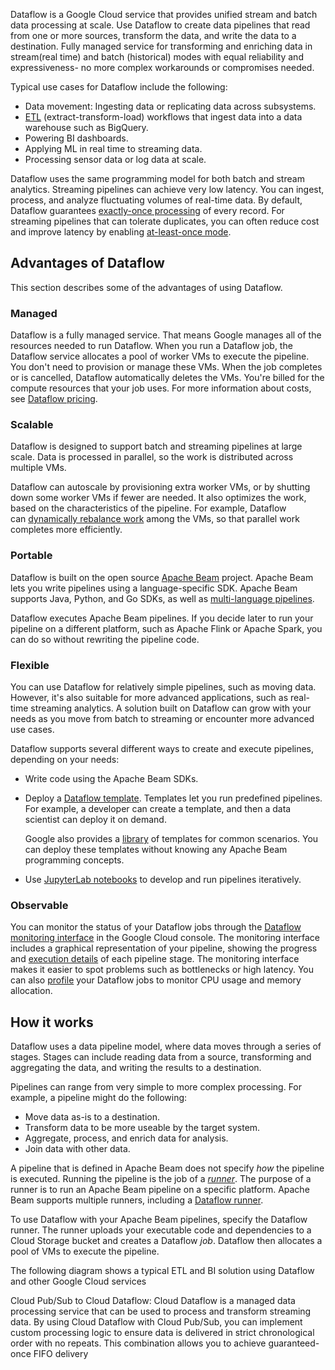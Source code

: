 
Dataflow is a Google Cloud service that provides unified stream and batch data processing at scale. Use Dataflow to create data pipelines that read from one or more sources, transform the data, and write the data to a destination. Fully managed service for transforming and enriching data in stream(real time) and batch (historical) modes with equal reliability and expressiveness- no more complex workarounds or compromises needed.

Typical use cases for Dataflow include the following:

- Data movement: Ingesting data or replicating data across subsystems.
- [ETL](https://cloud.google.com/learn/what-is-etl) (extract-transform-load) workflows that ingest data into a data warehouse such as BigQuery.
- Powering BI dashboards.
- Applying ML in real time to streaming data.
- Processing sensor data or log data at scale.

Dataflow uses the same programming model for both batch and stream analytics. Streaming pipelines can achieve very low latency. You can ingest, process, and analyze fluctuating volumes of real-time data. By default, Dataflow guarantees [exactly-once processing](https://cloud.google.com/dataflow/docs/concepts/exactly-once) of every record. For streaming pipelines that can tolerate duplicates, you can often reduce cost and improve latency by enabling [at-least-once mode](https://cloud.google.com/dataflow/docs/guides/streaming-modes).

## Advantages of Dataflow

This section describes some of the advantages of using Dataflow.

### Managed

Dataflow is a fully managed service. That means Google manages all of the resources needed to run Dataflow. When you run a Dataflow job, the Dataflow service allocates a pool of worker VMs to execute the pipeline. You don't need to provision or manage these VMs. When the job completes or is cancelled, Dataflow automatically deletes the VMs. You're billed for the compute resources that your job uses. For more information about costs, see [Dataflow pricing](https://cloud.google.com/dataflow/pricing).

### Scalable

Dataflow is designed to support batch and streaming pipelines at large scale. Data is processed in parallel, so the work is distributed across multiple VMs.

Dataflow can autoscale by provisioning extra worker VMs, or by shutting down some worker VMs if fewer are needed. It also optimizes the work, based on the characteristics of the pipeline. For example, Dataflow can [dynamically rebalance work](https://cloud.google.com/dataflow/docs/dynamic-work-rebalancing) among the VMs, so that parallel work completes more efficiently.

### Portable

Dataflow is built on the open source [Apache Beam](https://beam.apache.org/) project. Apache Beam lets you write pipelines using a language-specific SDK. Apache Beam supports Java, Python, and Go SDKs, as well as [multi-language pipelines](https://beam.apache.org/documentation/programming-guide/#multi-language-pipelines).

Dataflow executes Apache Beam pipelines. If you decide later to run your pipeline on a different platform, such as Apache Flink or Apache Spark, you can do so without rewriting the pipeline code.

### Flexible

You can use Dataflow for relatively simple pipelines, such as moving data. However, it's also suitable for more advanced applications, such as real-time streaming analytics. A solution built on Dataflow can grow with your needs as you move from batch to streaming or encounter more advanced use cases.

Dataflow supports several different ways to create and execute pipelines, depending on your needs:

- Write code using the Apache Beam SDKs.
    
- Deploy a [Dataflow template](https://cloud.google.com/dataflow/docs/concepts/dataflow-templates). Templates let you run predefined pipelines. For example, a developer can create a template, and then a data scientist can deploy it on demand.
    
    Google also provides a [library](https://cloud.google.com/dataflow/docs/guides/templates/provided-templates) of templates for common scenarios. You can deploy these templates without knowing any Apache Beam programming concepts.
    
- Use [JupyterLab notebooks](https://cloud.google.com/dataflow/docs/guides/interactive-pipeline-development) to develop and run pipelines iteratively.
    

### Observable

You can monitor the status of your Dataflow jobs through the [Dataflow monitoring interface](https://cloud.google.com/dataflow/docs/guides/monitoring-overview) in the Google Cloud console. The monitoring interface includes a graphical representation of your pipeline, showing the progress and [execution details](https://cloud.google.com/dataflow/docs/concepts/execution-details) of each pipeline stage. The monitoring interface makes it easier to spot problems such as bottlenecks or high latency. You can also [profile](https://cloud.google.com/dataflow/docs/guides/profiling-a-pipeline) your Dataflow jobs to monitor CPU usage and memory allocation.

## How it works

Dataflow uses a data pipeline model, where data moves through a series of stages. Stages can include reading data from a source, transforming and aggregating the data, and writing the results to a destination.

Pipelines can range from very simple to more complex processing. For example, a pipeline might do the following:

- Move data as-is to a destination.
- Transform data to be more useable by the target system.
- Aggregate, process, and enrich data for analysis.
- Join data with other data.

A pipeline that is defined in Apache Beam does not specify _how_ the pipeline is executed. Running the pipeline is the job of a [_runner_](https://beam.apache.org/documentation/basics/#runner). The purpose of a runner is to run an Apache Beam pipeline on a specific platform. Apache Beam supports multiple runners, including a [Dataflow runner](https://beam.apache.org/documentation/runners/dataflow/).

To use Dataflow with your Apache Beam pipelines, specify the Dataflow runner. The runner uploads your executable code and dependencies to a Cloud Storage bucket and creates a Dataflow _job_. Dataflow then allocates a pool of VMs to execute the pipeline.

The following diagram shows a typical ETL and BI solution using Dataflow and other Google Cloud services


Cloud Pub/Sub to Cloud Dataflow: Cloud Dataflow is a managed data processing service that can be used to process and transform streaming data. By using Cloud Dataflow with Cloud Pub/Sub, you can implement custom processing logic to ensure data is delivered in strict chronological order with no repeats. This combination allows you to achieve guaranteed-once FIFO delivery